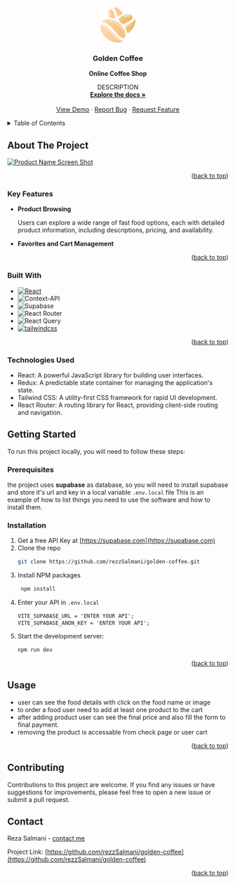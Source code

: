 <a name="readme-top"></a>


<!-- 
[![Contributors][contributors-shield]][contributors-url]
[![Forks][forks-shield]][forks-url]
[![Stargazers][stars-shield]][stars-url]
[![Issues][issues-shield]][issues-url]
[![MIT License][license-shield]][license-url]
[![LinkedIn][linkedin-shield]][linkedin-url]
-->


<!-- PROJECT LOGO -->
<br />
<div align="center">
  <a href="https://github.com/rezzSalmani/golden-coffee">
    <img src="https://github.com/rezzSalmani/golden-coffee/blob/main/public/images/app-logo.png" alt="Logo" width="80" height="80">
  </a>

<h3 align="center">Golden Coffee</h3>

  <p align="center">
      <strong>Online Coffee Shop</strong>

    
DESCRIPTION
    <br />
    <a href="https://github.com/rezzSalmani/golden-coffee"><strong>Explore the docs »</strong></a>
    <br />
    <br />
    <a href="https://goldencoffeeo.liara.run">View Demo</a>
    ·
    <a href="https://github.com/rezzSalmani/golden-coffee/issues/new?labels=bug&template=bug-report---.md">Report Bug</a>
    ·
    <a href="https://github.com/rezzSalmani/golden-coffee/issues/new?labels=enhancement&template=feature-request---.md">Request Feature</a>
  </p>
</div>



<!-- TABLE OF CONTENTS -->
<details>
  <summary>Table of Contents</summary>
  <ol>
    <li>
      <a href="#about-the-project">About The Project</a>
      <ul>
        <li><a href="#built-with">Built With</a></li>
      </ul>
    </li>
    <li>
      <a href="#getting-started">Getting Started</a>
      <ul>
        <li><a href="#prerequisites">Prerequisites</a></li>
        <li><a href="#installation">Installation</a></li>
      </ul>
    </li>
    <li><a href="#usage">Usage</a></li>
    <li><a href="#contact">Contact</a></li>
  </ol>
</details>



<!-- ABOUT THE PROJECT -->
## About The Project

[![Product Name Screen Shot](https://github.com/rezzSalmani/golden-coffee/blob/master/src/assets/screenShots/Foodie.png)](https://github.com/rezzSalmani/golden-coffee)


<p align="right">(<a href="#readme-top">back to top</a>)</p>

### Key Features
* **Product Browsing**

  Users can explore a wide range of fast food options, each with detailed product information, including descriptions, pricing, and availability.
* **Favorites and Cart Management**


<p align="right">(<a href="#readme-top">back to top</a>)</p>


### Built With

* [![React][React.js]][React-url]
* ![Context-API](https://img.shields.io/badge/Context--Api-000000?style=for-the-badge&logo=react)
* ![Supabase](https://img.shields.io/badge/Supabase-181818?style=for-the-badge&logo=supabase&logoColor=white)
* ![React Router](https://img.shields.io/badge/React_Router-CA4245?style=for-the-badge&logo=react-router&logoColor=white)
* ![React Query](https://img.shields.io/badge/-React%20Query-FF4154?style=for-the-badge&logo=react%20query&logoColor=white)
* [![tailwindcss](https://img.shields.io/badge/Tailwind_CSS-38B2AC?style=for-the-badge&logo=tailwind-css&logoColor=white)](https://tailwindcss.com/)

<p align="right">(<a href="#readme-top">back to top</a>)</p>

### Technologies Used
 * React: A powerful JavaScript library for building user interfaces.
 * Redux: A predictable state container for managing the application's state.
 * Tailwind CSS: A utility-first CSS framework for rapid UI development.
 * React Router: A routing library for React, providing client-side routing and navigation.

<!-- GETTING STARTED -->
## Getting Started

To run this project locally, you will need to follow these steps:

### Prerequisites

the project uses <strong>supabase</strong> as database, so you will need to install supabase and store it's url and key in a local variable ``.env.local`` file
This is an example of how to list things you need to use the software and how to install them.


### Installation

1. Get a free API Key at [https://supabase.com](https://supabase.com)
2. Clone the repo
   ```sh
   git clone https://github.com/rezzSalmani/golden-coffee.git
   ```
3. Install NPM packages
   ```sh
    npm install
   ```
4. Enter your API in `.env.local`
   ```.env
   VITE_SUPABASE_URL = 'ENTER YOUR API';
   VITE_SUPABASE_ANON_KEY = 'ENTER YOUR API';
   ```
5. Start the development server:
   ```sh
   npm run dev
   ```

<p align="right">(<a href="#readme-top">back to top</a>)</p>



<!-- USAGE EXAMPLES -->
## Usage

* user can see the food details with click on the food name or image
* to order a food user need to add at least one product to the cart
* after adding product user can see the final price and also fill the form to final payment.
* removing the product is accessable from check page or user cart


<p align="right">(<a href="#readme-top">back to top</a>)</p>


## Contributing

  Contributions to this project are welcome. If you find any issues or have suggestions for improvements, please feel free to open a new issue or submit a pull      request.

<!-- CONTACT -->
## Contact

Reza Salmani - [contact me](rezasalmani.dev@gmail.com)

Project Link: [https://github.com/rezzSalmani/golden-coffee](https://github.com/rezzSalmani/golden-coffee)

<p align="right">(<a href="#readme-top">back to top</a>)</p>




<!-- MARKDOWN LINKS & IMAGES -->
<!-- https://www.markdownguide.org/basic-syntax/#reference-style-links -->
[contributors-shield]: https://img.shields.io/github/contributors/github_username/repo_name.svg?style=for-the-badge
[contributors-url]: https://github.com/rezzSalmani/golden-coffee/graphs/contributors
[forks-shield]: https://img.shields.io/github/forks/github_username/repo_name.svg?style=for-the-badge
[forks-url]: https://github.com/rezzSalmani/golden-coffee/network/members
[stars-shield]: https://img.shields.io/github/stars/github_username/repo_name.svg?style=for-the-badge
[stars-url]: https://github.com/rezzSalmani/golden-coffee/stargazers
[issues-shield]: https://img.shields.io/github/issues/github_username/repo_name.svg?style=for-the-badge
[issues-url]: https://github.com/rezzSalmani/golden-coffee/issues
[license-shield]: https://img.shields.io/github/license/github_username/repo_name.svg?style=for-the-badge
[license-url]: https://github.com/rezzSalmani/golden-coffee/blob/master/LICENSE.txt
[linkedin-shield]: https://img.shields.io/badge/-LinkedIn-black.svg?style=for-the-badge&logo=linkedin&colorB=555
[linkedin-url]: https://linkedin.com/in/linkedin_username
[product-screenshot]: images/screenshot.png
[Next.js]: https://img.shields.io/badge/next.js-000000?style=for-the-badge&logo=nextdotjs&logoColor=white
[Next-url]: https://nextjs.org/
[React.js]: https://img.shields.io/badge/React-20232A?style=for-the-badge&logo=react&logoColor=61DAFB
[React-url]: https://reactjs.org/
